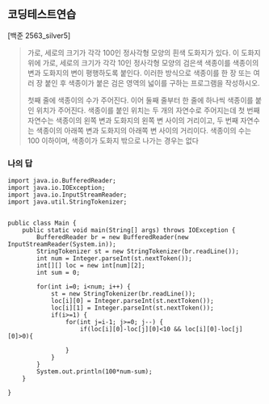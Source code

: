 ## 코딩테스트연습
[백준 2563_silver5]

> 가로, 세로의 크기가 각각 100인 정사각형 모양의 흰색 도화지가 있다. 이 도화지 위에 가로, 세로의 크기가 각각 10인 정사각형 모양의 검은색 색종이를 색종이의 변과 도화지의 변이 평행하도록 붙인다. 이러한 방식으로 색종이를 한 장 또는 여러 장 붙인 후 색종이가 붙은 검은 영역의 넓이를 구하는 프로그램을 작성하시오.   
>
> 첫째 줄에 색종이의 수가 주어진다. 이어 둘째 줄부터 한 줄에 하나씩 색종이를 붙인 위치가 주어진다. 색종이를 붙인 위치는 두 개의 자연수로 주어지는데 첫 번째 자연수는 색종이의 왼쪽 변과 도화지의 왼쪽 변 사이의 거리이고, 두 번째 자연수는 색종이의 아래쪽 변과 도화지의 아래쪽 변 사이의 거리이다. 색종이의 수는 100 이하이며, 색종이가 도화지 밖으로 나가는 경우는 없다

### 나의 답
```
import java.io.BufferedReader;
import java.io.IOException;
import java.io.InputStreamReader;
import java.util.StringTokenizer;


public class Main {
	public static void main(String[] args) throws IOException {
		BufferedReader br = new BufferedReader(new InputStreamReader(System.in));
		StringTokenizer st = new StringTokenizer(br.readLine());
		int num = Integer.parseInt(st.nextToken());
		int[][] loc = new int[num][2];
		int sum = 0;
		
		for(int i=0; i<num; i++) {
			st = new StringTokenizer(br.readLine());
			loc[i][0] = Integer.parseInt(st.nextToken());
			loc[i][1] = Integer.parseInt(st.nextToken());
			if(i>=1) {
				for(int j=i-1; j>=0; j--) {
					if(loc[i][0]-loc[j][0]<10 && loc[i][0]-loc[j][0]>0){
					
				}
			}
		}
		System.out.println(100*num-sum);
	}

}
```
